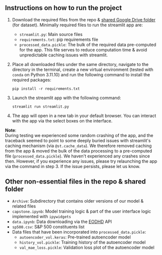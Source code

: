 ## Instructions on how to run the project

1. Download the required files from the repo & [shared Google Drive folder](https://drive.google.com/open?id=1B7x_Fxfa2GDd9qmNs73by3O6N8uZEC_9&usp=drive_fs) (for dataset). Minimally required files to run the streamlit app are:
    * `streamlit.py`: Main source files
    * `requirements.txt`: pip requirements file
    * `processed_data.pickle`: The bulk of the required data pre-computed for the app. This file serves to reduce computation time & avoid unpredictable caching issues with streamlit.
    
2. Place all downloaded files under the same directory, navigate to the directory in the terminal, create a new virtual environment (tested with `conda` on Python 3.11.10) and run the following command to install the required packages:
    ```
    pip install -r requirements.txt
    ```

3. Launch the streamlit app with the following command:
    ```
    streamlit run streamlit.py
    ```

4. The app will open in a new tab in your default browser. You can interact with the app via the select boxes on the interface.

**Note**:  
During testing we experienced some random crashing of the app, and the traceback seemed to point to some deeply buried issues with streamlit's caching mechanism (via `@st.cache_data`). We therefore removed caching from the app & moved the bulk of the data processing to a pre-computed file (`processed_data.pickle`). We haven't experienced any crashes since then. However, if you experience any issues, please try relaunching the app via the command in step 3. If the issue persists, please let us know.

## Other non-essential files in the repo & shared folder
* `Archive`: Subdirectory that contains older versions of our model & related files
* `capstone.ipynb`: Model training logic & part of the user interface logic implemented with `ipywidgets`
* `data.ipynb`: Data downloading via the [EODHD](https://eodhd.com/) API
* `sp500.csv`: S&P 500 constituents list
* Data files that have been incorporated into `processed_data.pickle`:
  * `autoencoder_vol.keras`: Pre-trained autoencoder model
  * `history_vol.pickle`: Training history of the autoencoder model
  * `val_mae_loss.pickle`: Validation loss plot of the autoencoder model


